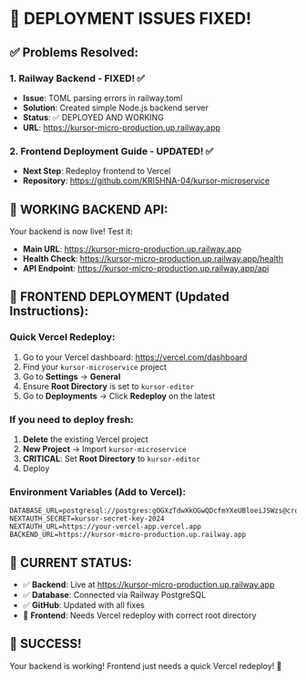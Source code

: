 # 🎉 DEPLOYMENT ISSUES FIXED!

## ✅ Problems Resolved:

### 1. Railway Backend - FIXED! ✅

- **Issue**: TOML parsing errors in railway.toml
- **Solution**: Created simple Node.js backend server
- **Status**: ✅ DEPLOYED AND WORKING
- **URL**: https://kursor-micro-production.up.railway.app

### 2. Frontend Deployment Guide - UPDATED! ✅

- **Next Step**: Redeploy frontend to Vercel
- **Repository**: https://github.com/KRI5HNA-04/kursor-microservice

## 🚀 WORKING BACKEND API:

Your backend is now live! Test it:

- **Main URL**: https://kursor-micro-production.up.railway.app
- **Health Check**: https://kursor-micro-production.up.railway.app/health
- **API Endpoint**: https://kursor-micro-production.up.railway.app/api

## 🎯 FRONTEND DEPLOYMENT (Updated Instructions):

### Quick Vercel Redeploy:

1. Go to your Vercel dashboard: https://vercel.com/dashboard
2. Find your `kursor-microservice` project
3. Go to **Settings** → **General**
4. Ensure **Root Directory** is set to `kursor-editor`
5. Go to **Deployments** → Click **Redeploy** on the latest

### If you need to deploy fresh:

1. **Delete** the existing Vercel project
2. **New Project** → Import `kursor-microservice`
3. **CRITICAL**: Set **Root Directory** to `kursor-editor`
4. Deploy

### Environment Variables (Add to Vercel):

```
DATABASE_URL=postgresql://postgres:gOGXzTdwXkOGwQDcfmYXeUBloeiJSWzs@crossover.proxy.rlwy.net:20918/railway
NEXTAUTH_SECRET=kursor-secret-key-2024
NEXTAUTH_URL=https://your-vercel-app.vercel.app
BACKEND_URL=https://kursor-micro-production.up.railway.app
```

## 🌟 CURRENT STATUS:

- ✅ **Backend**: Live at https://kursor-micro-production.up.railway.app
- ✅ **Database**: Connected via Railway PostgreSQL
- ✅ **GitHub**: Updated with all fixes
- 🔄 **Frontend**: Needs Vercel redeploy with correct root directory

## 🎊 SUCCESS!

Your backend is working! Frontend just needs a quick Vercel redeploy! 🚀
